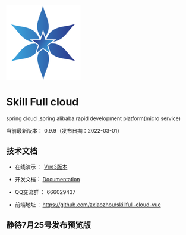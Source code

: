 
<img src="./docs/images/logo.png"  height="200" width="200">

Skill Full cloud
===============
spring cloud ,spring alibaba.rapid development platform(micro service)

当前最新版本： 0.9.9（发布日期：2022-03-01）


技术文档
-----------------------------------

- 在线演示 ： [Vue3版本](https://divisu.com)

- 开发文档：  [Documentation](https://divisu.com/doc-cloud/)

- QQ交流群 ： 666029437

- 前端地址 ：https://github.com/zxiaozhou/skillfull-cloud-vue


静待7月25号发布预览版
-----------------------------------
